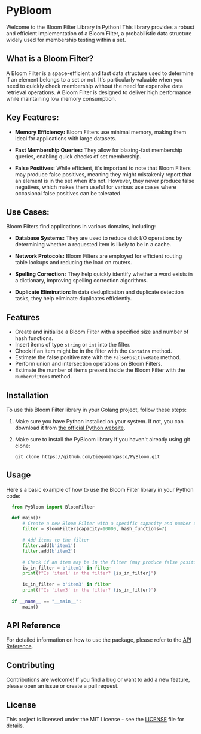 # PyBloom

Welcome to the Bloom Filter Library in Python! This library provides a robust and efficient implementation of a Bloom Filter, a probabilistic data structure widely used for membership testing within a set. 

## What is a Bloom Filter?

A Bloom Filter is a space-efficient and fast data structure used to determine if an element belongs to a set or not. It's particularly valuable when you need to quickly check membership without the need for expensive data retrieval operations. A Bloom Filter is designed to deliver high performance while maintaining low memory consumption.

## Key Features:

- **Memory Efficiency:** Bloom Filters use minimal memory, making them ideal for applications with large datasets.
  
- **Fast Membership Queries:** They allow for blazing-fast membership queries, enabling quick checks of set membership.

- **False Positives:** While efficient, it's important to note that Bloom Filters may produce false positives, meaning they might mistakenly report that an element is in the set when it's not. However, they never produce false negatives, which makes them useful for various use cases where occasional false positives can be tolerated.

## Use Cases:

Bloom Filters find applications in various domains, including:

- **Database Systems:** They are used to reduce disk I/O operations by determining whether a requested item is likely to be in a cache.

- **Network Protocols:** Bloom Filters are employed for efficient routing table lookups and reducing the load on routers.

- **Spelling Correction:** They help quickly identify whether a word exists in a dictionary, improving spelling correction algorithms.

- **Duplicate Elimination:** In data deduplication and duplicate detection tasks, they help eliminate duplicates efficiently.

## Features
- Create and initialize a Bloom Filter with a specified size and number of hash functions.
- Insert items of type `string` or `int` into the filter.
- Check if an item might be in the filter with the `Contains` method.
- Estimate the false positive rate with the `FalsePositiveRate` method.
- Perform union and intersection operations on Bloom Filters.
- Estimate the number of items present inside the Bloom Filter with the `NumberOfItems` method.

## Installation

To use this Bloom Filter library in your Golang project, follow these steps:

1. Make sure you have Python installed on your system. If not, you can download it from [the official Python website](https://www.python.org/downloads/).

2. Make sure to install the PyBloom library if you haven't already using git clone:

   ```shell
   git clone https://github.com/Diegomangasco/PyBloom.git
   ```

## Usage

Here's a basic example of how to use the Bloom Filter library in your Python code:

  ```python
    from PyBloom import BloomFilter

    def main():
        # Create a new Bloom Filter with a specific capacity and number of hash functions
        filter = BloomFilter(capacity=10000, hash_functions=7)
    
        # Add items to the filter
        filter.add(b'item1')
        filter.add(b'item2')
    
        # Check if an item may be in the filter (may produce false positives)
        is_in_filter = b'item1' in filter
        print(f"Is 'item1' in the filter? {is_in_filter}")
    
        is_in_filter = b'item3' in filter
        print(f"Is 'item3' in the filter? {is_in_filter}")
    
    if __name__ == "__main__":
        main()

  ```

## API Reference

For detailed information on how to use the package, please refer to the [API Reference](./APIReference.md).

## Contributing

Contributions are welcome! If you find a bug or want to add a new feature, please open an issue or create a pull request.

## License

This project is licensed under the MIT License - see the [LICENSE](./LICENSE) file for details.


